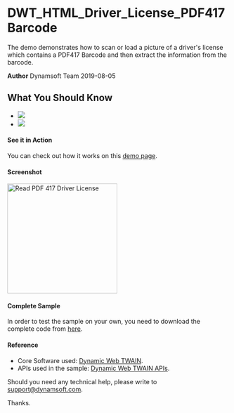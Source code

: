 # DWT_HTML_Driver_License_PDF417Barcode
The demo demonstrates how to scan or load a picture of a driver's license which contains a PDF417 Barcode and then extract the information from the barcode.

**Author**
Dynamsoft Team
2019-08-05

## What You Should Know
- [![](https://img.shields.io/badge/Download-Offline%20SDK-orange)](https://www.dynamsoft.com/web-twain/downloads)
- [![](https://img.shields.io/badge/Get-30--day%20FREE%20Trial%20License-blue)](https://www.dynamsoft.com/customer/license/trialLicense/?product=dwt)

#### See it in Action
You can check out how it works on this <a target="_blank" href="https://demo.dynamsoft.com/Samples/dwt/Scan-Driver-License-and-Extract-Information/DWT_HTML_Driver_License_PDF417Barcode.html">demo page</a>.

#### Screenshot
<img alt="Read PDF 417 Driver License" src="https://github.com/dynamsoft-dwt/DWT_HTML_Driver_License_PDF417Barcode/blob/master/DWT_HTML_Driver_License_PDF417Barcode.png" width="250"/>

#### Complete Sample
In order to test the sample on your own, you need to download the complete code from [here](http://www.dynamsoft.com/Samples/DWT/DWT_HTML_Driver_License_PDF417Barcode.zip).

#### Reference
* Core Software used: [Dynamic Web TWAIN](http://www.dynamsoft.com/Downloads/WebTWAIN_Download.aspx).
* APIs used in the sample: [Dynamic Web TWAIN APIs](https://www.dynamsoft.com/docs/dwt/API/API-Index.html).

Should you need any technical help, please write to 
support@dynamsoft.com.

Thanks.




